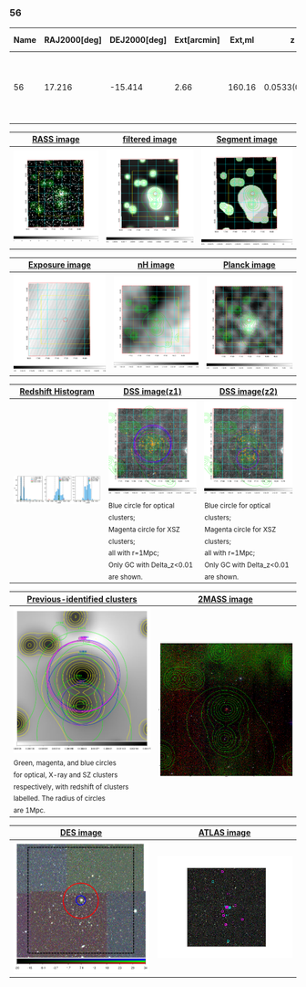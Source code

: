 <div STYLE="page-break-after: always;"></div>

### 56

|Name|RAJ2000[deg]|DEJ2000[deg] |Ext[arcmin]| Ext,ml | z | z_src| C|GC(XSZ,Delta_z<0.01)| GC(OPT,Delta_z<0.01)|GC| R_sig[arcmin] | R500[arcmin] | R500[Mpc]| CRsig[c/s] | CR500[c/s] |L500[1E44 erg/s]|F500[1E-12 erg/s/cm^2]| M500[1E14 Msun]|Tx[keV]|Cnt_sig|Beta|Rc[arcmin]|Comment|Alias|
|---|---|---|---|---|---|------|---|--------|---------|----------|---|---|---|---|---|---|---|---|---|---|---|---|---|---|
|56| 17.216| -15.414| 2.66| 160.16| 0.0533(0.005)| z1, z_xsz| B| L03, MCXC, PSZ2, Tar, XB| A, N, W| A, L03, MCXC, N, PSZ2, Tar, W, XB| 32.106| 14.724| 0.917| 0.829(0.067)| 0.761(0.062)| 0.987(0.061)| 14.623(0.900)| 2.31(0.07)| 3.65(0.07)| 390.0| 0.503(-0.002+0.005)| 2.634(-0.138+0.156)| -| k331|

|[RASS image](../image/56/56_img.pdf)|[filtered image](../image/56/56_fil.pdf)|[Segment image](../image/56/56_seg.pdf)|
|-------------------|--------------------|-------------------|
| <img src="../image/56/56_img.png" width="300">  | <img src="../image/56/56_fil.png" width="300">   | <img src="../image/56/56_seg.png" width="300">  |

|[Exposure image](../image/56/56_mex.pdf)| [nH image](../image/56/56_nh.pdf)| [Planck image](../image/56/56_p.pdf)|
|-------------------|--------------------|-------------------|
|<img src="../image/56/56_mex.png" width="300">   | <img src="../image/56/56_nh.png" width="300">    | <img src="../image/56/56_p.png" width="300"> |

|[Redshift Histogram](../image/56/56_zg.pdf) | [DSS image(z1)](../image/56/56_dss_z1.pdf)      |  [DSS image(z2)](../image/56/56_dss_z2.pdf)    |
|-------------------|--------------------|-------------------|
|<img src="../image/56/56_zg.png" width="300"> |<img src="../image/56/56_dss_z1.png" width="300"> <sub><br>Blue circle for optical clusters; <br>Magenta circle for XSZ clusters; <br>all with r=1Mpc; <br>Only GC with Delta_z<0.01 are shown. </sub>| <img src="../image/56/56_dss_z2.png" width="300"><sub><br>Blue circle for optical clusters; <br>Magenta circle for XSZ clusters; <br>all with r=1Mpc; <br>Only GC with Delta_z<0.01 are shown. </sub> |

|[Previous-identified clusters](../image/56/56_gc.pdf) | [2MASS image](../image/56/56_2mass.pdf)      |
|-------------------|-------------------|
|<img src=../image/56/56_gc.png width="300"> <br><sub>Green, magenta, and blue circles <br>for optical, X-ray and SZ clusters <br>respectively, with redshift of clusters <br>labelled. The radius of circles <br>are 1Mpc.</sub>|<img src="../image/56/56_2mass.png" width="300">  |

|[DES image](../image/56/56_des.pdf)   |[ATLAS image](../image/56/56_s.pdf)        |
|-------------------|-------------------|
| <img src="../image/56/56_des.png" width="300">  | <img src="../image/56/56_s.png" width="300">  |
